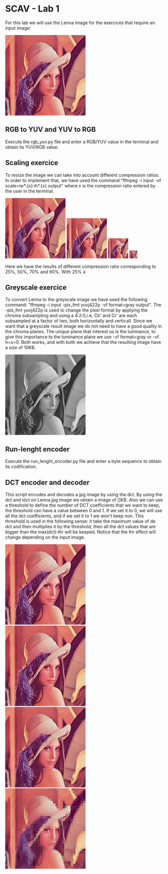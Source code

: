 # SCAV - Lab 1
For this lab we will use the Lenna image for the exercices that require an input image:

![Lenna resize](/Lenna.jpg)

## RGB to YUV and YUV to RGB
Execute the rgb_yuv.py file and enter a RGB/YUV value in the terminal and obtain its YUV/RGB value.
## Scaling exercice
To resize the image we can take into account different compression ratios. In order to implement that, we have used the command:"ffmpeg -i input -vf scale=iw*.{x}:ih*.{x} output" where x is the compression ratio entered by the user in the terminal.

![Lenna resize 25](/Results/Lenna_resize0.jpg)
![Lenna resize 50](/Results/Lenna_resize1.jpg)
![Lenna resize 70](/Results/Lenna_resize2.jpg)
![Lenna resize 90](/Results/Lenna_resize3.jpg)

Here we have the results of different compression ratio corresponding to 25%, 50%, 70% and 90%. With 25% a 
## Greyscale exercice
To convert Lenna to the greyscale image we have used the following command: "ffmpeg -i input  -pix_fmt yuvj422p -vf format=gray output".
The -pix_fmt yuvj422p is used to change the pixel format by applying the chroma subsampling and using a 4:2:0,i.e, Cb' and Cr' are each subsampled at a factor of two, both horizontally and verticall. Since we want that a greyscale result image we do not need to have a good quality in the chroma planes. The unique plane that interest us is the luminance, to give this importance to the luminance plane we use -vf format=gray or -vf h=s=0. Both works, and with both we achieve that the resulting image have a size of 10KB.

![Lenna gray](/Results/Lenna_greyscale.jpg)

## Run-lenght encoder
Execute the run_lenght_encoder.py file and enter a byte sequence to obtain its codification.

## DCT encoder and decoder
This script encodes and decodes a jpg image by using the dct. By using the dct and idct on Lenna.jpg image we obtain a image of []KB. 
Also we can use a threshold to define the number of DCT coefficients that we want to keep, the threshold can have a value between 0 and 1. If we set it to 0, we will use all the dct coefficients, and if we set it to 1 we won't keep non. This threshold is used in the following sense: it take the maximum value of de dct and then multiplies it by the threshold, then all the dct values that are bigger than the max(dct)·thr will be keeped. Notice that the thr effect will change depending on the input image.

![Lenna resize 25](/Results/Lenna_dct0.jpg)
![Lenna resize 50](/Results/Lenna_dct1.jpg)
![Lenna resize 70](/Results/Lenna_dct2.jpg)
![Lenna resize 90](/Results/Lenna_dct3.jpg)
